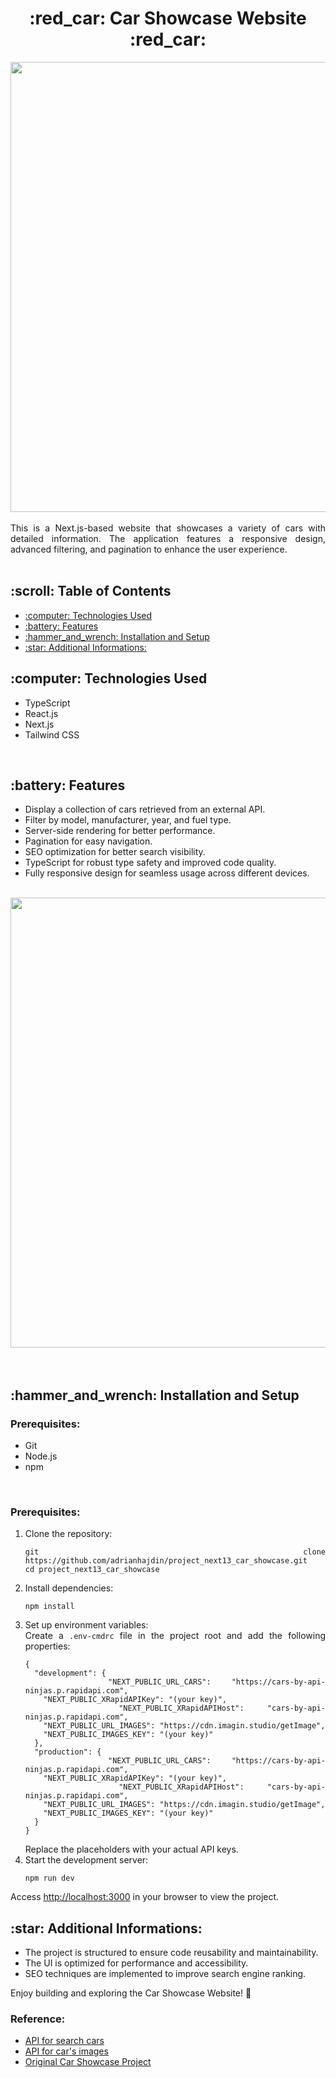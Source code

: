 <div align='center'>
<h1>:red_car: Car Showcase Website :red_car:</h1>
</div>
<div align='center'>
<img src='https://github.com/user-attachments/assets/49ae60df-a7c3-418f-a5e1-06bab96635b2' width='720px'>
</div>
<br />

<div align='justify'>
This is a Next.js-based website that showcases a variety of cars with detailed information. The application features a responsive design, advanced filtering, and pagination to enhance the user experience.
</div>
<br />
<h2 name='technologies'>:scroll: Table of Contents</h2>
<div align='justify'>

  <ul>
      <li><a href='#technologies'>:computer: Technologies Used</a></li>
      <li><a href='#features'>:battery: Features</a></li>
      <li><a href='#instalation'>:hammer_and_wrench: Installation and Setup</a></li>
      <li><a href='#informations'>:star: Additional Informations:</a></li>
    </ul>
</div>
<h2 name='technologies'>:computer: Technologies Used</h2>
<div align='justify'>

  <ul>
        <li>TypeScript</li>
        <li>React.js</li>
        <li>Next.js</li>
        <li>Tailwind CSS</li>
    </ul>
</div>
<div align='center'>

</div>
<br />
<h2 name='features'>:battery: Features</h2>
<div align='justify'>
<ul>
        <li>Display a collection of cars retrieved from an external API.</li>
        <li>Filter by model, manufacturer, year, and fuel type.</li>
        <li>Server-side rendering for better performance.</li>
        <li>Pagination for easy navigation.</li>
        <li>SEO optimization for better search visibility.</li>
        <li>TypeScript for robust type safety and improved code quality.</li>
        <li>Fully responsive design for seamless usage across different devices.</li>
    </ul>
</div>
<br/>
<div align='center'>
<img src='https://github.com/user-attachments/assets/c0833b32-eec9-4371-aaa4-a45c3b8f1b51' width='720px'>
</div>
<br />
<div align='center'>

</div>
<br />
<h2 name='instalation'>:hammer_and_wrench: Installation and Setup</h2>

<h3>Prerequisites:</h3>
<div align='justify'>
<ul>
   <li>Git</li>
   <li>Node.js</li>
   <li>npm</li>
</ul>
</div>
<br />
<h3>Prerequisites:</h3>
<div align='justify'>
<ol>
   <li>Clone the repository:
      <pre><code>git clone https://github.com/adrianhajdin/project_next13_car_showcase.git
cd project_next13_car_showcase</code></pre>
   </li>
   <li>Install dependencies:
      <pre><code>npm install</code></pre>
   </li>
      <li>Set up environment variables:<br>
Create a <code>.env-cmdrc</code> file in the project root and add the following properties:
        <pre><code>{
  "development": {
    "NEXT_PUBLIC_URL_CARS": "https://cars-by-api-ninjas.p.rapidapi.com",
    "NEXT_PUBLIC_XRapidAPIKey": "(your key)",
    "NEXT_PUBLIC_XRapidAPIHost": "cars-by-api-ninjas.p.rapidapi.com",
    "NEXT_PUBLIC_URL_IMAGES": "https://cdn.imagin.studio/getImage",
    "NEXT_PUBLIC_IMAGES_KEY": "(your key)"
  },
  "production": {
    "NEXT_PUBLIC_URL_CARS": "https://cars-by-api-ninjas.p.rapidapi.com",
    "NEXT_PUBLIC_XRapidAPIKey": "(your key)",
    "NEXT_PUBLIC_XRapidAPIHost": "cars-by-api-ninjas.p.rapidapi.com",
    "NEXT_PUBLIC_URL_IMAGES": "https://cdn.imagin.studio/getImage",
    "NEXT_PUBLIC_IMAGES_KEY": "(your key)"
  }
}</code>
</pre>
Replace the placeholders with your actual API keys.
   </li>
   <li>Start the development server:
      <pre><code>npm run dev</code></pre>
   </li>
</ol>

Access [http://localhost:3000](http://localhost:3000) in your browser to view the project.

<h2 name='informations'>:star: Additional Informations:</h2>
<div align='justify'>
<ul>
   <li>The project is structured to ensure code reusability and maintainability.</li>
   <li>The UI is optimized for performance and accessibility.</li>
   <li>SEO techniques are implemented to improve search engine ranking.</li>
</ul>
<p align='justify'>
Enjoy building and exploring the Car Showcase Website! 🚀
</p>
<h3>Reference:</h3>
<ul>
   <li><a href="https://api-ninjas.com/api/cars">API for search cars</a></li>
   <li><a href="https://www.imaginstudio.com/pt">API for car's images</a></li>
   <li><a href="https://github.com/adrianhajdin/project_next13_car_showcase?tab=readme-ov-file">Original Car Showcase Project</a></li>
</ul>
</div>
